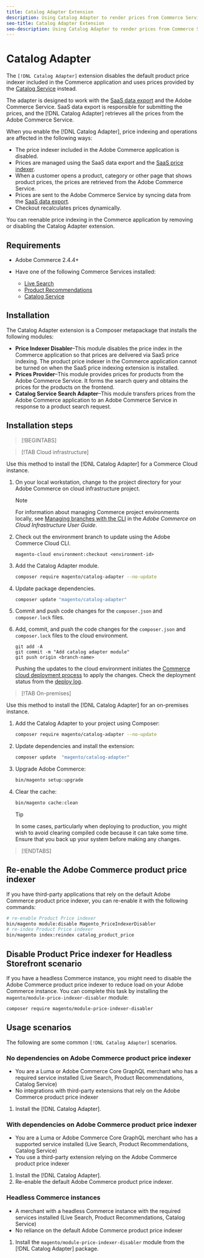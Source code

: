 ```yaml
---
title: Catalog Adapter Extension
description: Using Catalog Adapter to render prices from Commerce Services
seo-title: Catalog Adapter Extension
seo-description: Using Catalog Adapter to render prices from Commerce Services
---
```

# Catalog Adapter

The `[!DNL Catalog Adapter]` extension disables the default product price indexer included in the Commerce application and uses prices provided by the [Catalog Service](../catalog-service/overview.md) instead.

The adapter is designed to work with the [SaaS data export](../data-export/overview.md) and the Adobe Commerce Service. SaaS data export is responsible for submitting the prices, and the [!DNL Catalog Adapter] retrieves all the prices from the Adobe Commerce Service.

When you enable the [!DNL Catalog Adapter], price indexing and operations are affected in the following ways:

- The price indexer included in the Adobe Commerce application is disabled.
- Prices are managed using the SaaS data export and the [SaaS price indexer](price-indexing.md).
- When a customer opens a product, category or other page that shows product prices, the prices are retrieved from the Adobe Commerce Service.
- Prices are sent to the Adobe Commerce Service by syncing data from the [SaaS data export](../data-export/overview.md).
- Checkout recalculates prices dynamically.

 You can reenable price indexing in the Commerce application by removing or disabling the Catalog Adapter extension.

## Requirements

- Adobe Commerce 2.4.4+
- Have one of the following Commerce Services installed:

  - [Live Search](../live-search/install.md)
  - [Product Recommendations](../product-recommendations/install-configure.md)
  - [Catalog Service](../catalog-service/installation.md)

## Installation

The Catalog Adapter extension is a Composer metapackage that installs the following modules:

- **Price Indexer Disabler**–This module disables the price index in the Commerce application so that prices are delivered via SaaS price indexing. The product price indexer in the Commerce application cannot be turned on when the SaaS price indexing extension is installed.
- **Prices Provider**–This module provides prices for products from the Adobe Commerce Service. It forms the search query and obtains the prices for the products on the frontend.
- **Catalog Service Search Adapter**–This module transfers prices from the Adobe Commerce application to an Adobe Commerce Service in response to a product search request.

## Installation steps

>[!BEGINTABS]

>[!TAB Cloud infrastructure]

Use this method to install the [!DNL Catalog Adapter] for a Commerce Cloud instance.

1. On your local workstation, change to the project directory for your Adobe Commerce on cloud infrastructure project.

   >[!NOTE]
   >
   >For information about managing Commerce project environments locally, see [Managing branches with the CLI](https://experienceleague.adobe.com/en/docs/commerce-cloud-service/user-guide/develop/cli-branches) in the _Adobe Commerce on Cloud Infrastructure User Guide_.

1. Check out the environment branch to update using the Adobe Commerce Cloud CLI.

   ```shell
   magento-cloud environment:checkout <environment-id>
   ```

1. Add the Catalog Adapter module.

   ```bash
   composer require magento/catalog-adapter --no-update
   ```

1. Update package dependencies.

   ```bash
   composer update "magento/catalog-adapter"
   ```

1. Commit and push code changes for the `composer.json` and `composer.lock` files.

1. Add, commit, and push the code changes for the `composer.json` and `composer.lock` files to the cloud environment.

   ```shell
   git add -A
   git commit -m "Add catalog adapter module"
   git push origin <branch-name>
   ```

   Pushing the updates to the cloud environment initiates the [Commerce cloud deployment process](https://experienceleague.adobe.com/en/docs/commerce-cloud-service/user-guide/develop/deploy/process) to apply the changes. Check the deployment status from the [deploy log](https://experienceleague.adobe.com/en/docs/commerce-cloud-service/user-guide/develop/test/log-locations#deploy-log).

>[!TAB On-premises]

Use this method to install the [!DNL Catalog Adapter] for an on-premises instance.

1. Add the Catalog Adapter to your project using Composer:

   ```bash
   composer require magento/catalog-adapter --no-update
   ```

1. Update dependencies and install the extension:

   ```bash
   composer update  "magento/catalog-adapter"
   ```

1. Upgrade Adobe Commerce:

   ```bash
   bin/magento setup:upgrade
   ```

1. Clear the cache:

   ```bash
   bin/magento cache:clean
   ```

   >[!TIP]
   >
   >In some cases, particularly when deploying to production, you might wish to avoid clearing compiled code because it can take some time. Ensure that you back up your system before making any changes.

>[!ENDTABS]


## Re-enable the Adobe Commerce product price indexer

If you have third-party applications that rely on the default Adobe Commerce product price indexer, you can re-enable it with the following commands:

```bash
# re-enable Product Price indexer
bin/magento module:disable Magento_PriceIndexerDisabler
# re-index Product Price indexer
bin/magento index:reindex catalog_product_price
```

## Disable Product Price indexer for Headless Storefront scenario

If you have a headless Commerce instance, you might need to disable the Adobe Commerce product price indexer to reduce load on your Adobe Commerce instance. You can complete this task by installing the `magento/module-price-indexer-disabler` module:

```bash
composer require magento/module-price-indexer-disabler
```

## Usage scenarios

The following are some common `[!DNL Catalog Adapter]` scenarios.

### No dependencies on Adobe Commerce product price indexer

- You are a Luma or Adobe Commerce Core GraphQL merchant who has a required service installed (Live Search, Product Recommendations, Catalog Service)
- No integrations with third-party extensions that rely on the Adobe Commerce product price indexer

1. Install the [!DNL Catalog Adapter].

### With dependencies on Adobe Commerce product price indexer

- You are a Luma or Adobe Commerce Core GraphQL merchant who has a supported service installed (Live Search, Product Recommendations, Catalog Service)
- You use a third-party extension relying on the Adobe Commerce product price indexer

1. Install the [!DNL Catalog Adapter].
1. Re-enable the default Adobe Commerce product price indexer.

### Headless Commerce instances

- A merchant with a headless Commerce instance with the required services installed (Live Search, Product Recommendations, Catalog Service)
- No reliance on the default Adobe Commerce product price indexer

1. Install the `magento/module-price-indexer-disabler` module from the [!DNL Catalog Adapter] package.

